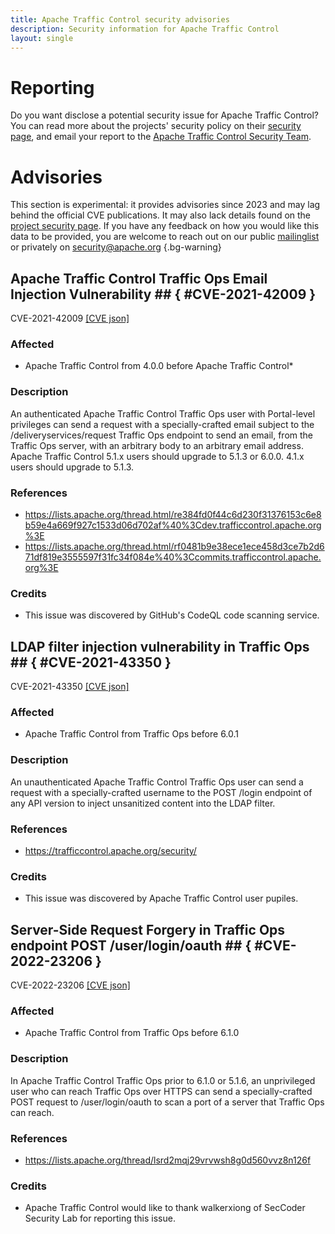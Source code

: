 ```yaml
---
title: Apache Traffic Control security advisories
description: Security information for Apache Traffic Control
layout: single
---
```


# Reporting

Do you want disclose a potential security issue for Apache Traffic Control? You can read more about the projects' security policy on their [security page](https://trafficcontrol.apache.org/security/index.html), and email your report to the [Apache Traffic Control Security Team](mailto:security@trafficcontrol.apache.org).

# Advisories

This section is experimental: it provides advisories since 2023 and may lag behind the official CVE publications. It may also lack details found on the [project security page](https://trafficcontrol.apache.org/security/index.html). If you have any feedback on how you would like this data to be provided, you are welcome to reach out on our public [mailinglist](/mailinglist) or privately on [security@apache.org](mailto:security@apache.org)
{.bg-warning}

## Apache Traffic Control Traffic Ops Email Injection Vulnerability ## { #CVE-2021-42009 }

CVE-2021-42009 [\[CVE json\]](./CVE-2021-42009.cve.json)

### Affected

* Apache Traffic Control from 4.0.0 before Apache Traffic Control*


### Description

An authenticated Apache Traffic Control Traffic Ops user with Portal-level privileges can send a request with a specially-crafted email subject to the /deliveryservices/request Traffic Ops endpoint to send an email, from the Traffic Ops server, with an arbitrary body to an arbitrary email address. Apache Traffic Control 5.1.x users should upgrade to 5.1.3 or 6.0.0. 4.1.x users should upgrade to 5.1.3.

### References
* https://lists.apache.org/thread.html/re384fd0f44c6d230f31376153c6e8b59e4a669f927c1533d06d702af%40%3Cdev.trafficcontrol.apache.org%3E
* https://lists.apache.org/thread.html/rf0481b9e38ece1ece458d3ce7b2d671df819e3555597f31fc34f084e%40%3Ccommits.trafficcontrol.apache.org%3E


### Credits
* This issue was discovered by GitHub's CodeQL code scanning service.


## LDAP filter injection vulnerability in Traffic Ops ## { #CVE-2021-43350 }

CVE-2021-43350 [\[CVE json\]](./CVE-2021-43350.cve.json)

### Affected

* Apache Traffic Control from Traffic Ops before 6.0.1


### Description

An unauthenticated Apache Traffic Control Traffic Ops user can send a request with a specially-crafted username to the POST /login endpoint of any API version to inject unsanitized content into the LDAP filter.

### References
* https://trafficcontrol.apache.org/security/


### Credits
* This issue was discovered by Apache Traffic Control user pupiles.


## Server-Side Request Forgery in Traffic Ops endpoint POST /user/login/oauth ## { #CVE-2022-23206 }

CVE-2022-23206 [\[CVE json\]](./CVE-2022-23206.cve.json)

### Affected

* Apache Traffic Control from Traffic Ops before 6.1.0


### Description

In Apache Traffic Control Traffic Ops prior to 6.1.0 or 5.1.6, an unprivileged user who can reach Traffic Ops over HTTPS can send a specially-crafted POST request to /user/login/oauth to scan a port of a server that Traffic Ops can reach.

### References
* https://lists.apache.org/thread/lsrd2mqj29vrvwsh8g0d560vvz8n126f


### Credits
* Apache Traffic Control would like to thank walkerxiong of SecCoder Security Lab for reporting this issue.

